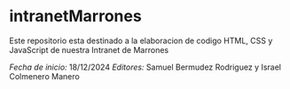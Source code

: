 # intranetMarrones

Este repositorio esta destinado a la elaboracion de codigo HTML, CSS y JavaScript de nuestra Intranet de Marrones

*Fecha de inicio:* 18/12/2024
*Editores:* Samuel Bermudez Rodriguez y Israel Colmenero Manero
